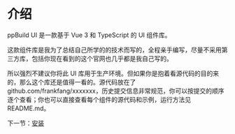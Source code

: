 # 介绍

ppBuild UI 是一款基于 Vue 3 和 TypeScript 的 UI 组件库。

这款组件库是我为了总结自己所学的的技术而写的，全程亲手编写，尽量不采用第三方库，包括你现在看到的这个官网也几乎都是我自己写的。
    
所以强烈不建议你将此 UI 库用于生产环境。但如果你是抱着看源代码的目的来的，那么这个库还是值得一看的。源代码放在了 github.com/frankfang/xxxxxxx，历史提交信息非常规范，你可以按提交的顺序逐个查看；你也可以直接查看每个组件的源代码和示例，运行方法见 README.md。

下一节：[安装](#/doc/install-build)